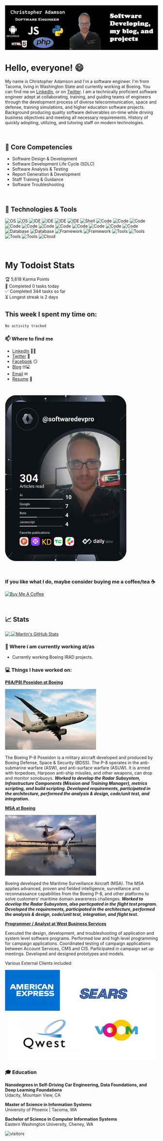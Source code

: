 
![Header](https://raw.githubusercontent.com/SoftwareDevPro/SoftwareDevPro/main/ProfileHeader.png)

<!--
**SoftwareDevPro/SoftwareDevPro** is a ✨ _special_ ✨ repository because its `README.md` (this file) appears on your GitHub profile.


Here are some ideas to get you started:

- 🔭 I’m currently working on ...
- 🌱 I’m currently learning ...
- 👯 I’m looking to collaborate on ...
- 🤔 I’m looking for help with ...
- 💬 Ask me about ...
- 📫 How to reach me: ...
- 😄 Pronouns: ...
- ⚡ Fun fact: ...
-->

# Hello, everyone! 😄

My name is Christopher Adamson and I'm a software engineer. I'm from Tacoma, living in Washington State and currently working at Boeing. You can find me on [LinkedIn](https://www.linkedin.com/in/chrisadamson),  or on [Twitter](https://twitter.com/SoftwareProDev). I am a technically proficient software engineer adept at collaborating, training, and guiding teams of engineers through the development process of diverse telecommunication, space and defense, training simulations, and higher education software projects. Background producing quality software deliverables on-time while driving business objectives and meeting all necessary requirements. History of quickly adopting, utilizing, and tutoring staff on modern technologies.

<br/>

## 📕 Core Competencies

- Software Design & Development
- Software Development Life Cycle (SDLC)
- Software Analysis & Testing
- Report Generation & Development
- Staff Training & Guidance
- Software Troubleshooting

<br/>

## 🔧 Technologies & Tools

<!-- badges built from https://shields.io/ -->
<!-- logos retrieved from https://simpleicons.org -->

![OS](https://img.shields.io/badge/OS-Linux-informational?style=flat&logo=linux&logoColor=white&color=2bbc8a)
![OS](https://img.shields.io/badge/OS-Windows-informational?style=flat&logo=windows&logoColor=white&color=2bbc8a)
![IDE](https://img.shields.io/badge/IDE-Visual%20Studio-informational?style=flat&logo=Visual%20Studio&logoColor=white&color=2bbc8a)
![IDE](https://img.shields.io/badge/IDE-Visual%20Studio%20Code-informational?style=flat&logo=Visual%20Studio%20Code&logoColor=white&color=2bbc8a)
![IDE](https://img.shields.io/badge/IDE-Eclipse-informational?style=flat&logo=Eclipse%20IDE&logoColor=white&color=2bbc8a)
![IDE](https://img.shields.io/badge/IDE-Android%20Studio-informational?style=flat&logo=Android%20Studio&logoColor=white&color=2bbc8a)
![Shell](https://img.shields.io/badge/Shell-Bash-informational?style=flat&logo=gnu-bash&logoColor=white&color=2bbc8a)
![Code](https://img.shields.io/badge/Code-Python-informational?style=flat&logo=python&logoColor=white&color=2bbc8a)
![Code](https://img.shields.io/badge/Code-JavaScript-informational?style=flat&logo=javascript&logoColor=white&color=2bbc8a)
![Code](https://img.shields.io/badge/Code-Perl-informational?style=flat&logo=perl&logoColor=white&color=2bbc8a)
![Code](https://img.shields.io/badge/Code-NodeJS-informational?style=flat&logo=node.js&logoColor=white&color=2bbc8a)
![Code](https://img.shields.io/badge/Code-Java-informational?style=flat&logo=java&logoColor=white&color=2bbc8a)
![Code](https://img.shields.io/badge/Code-C/C++-informational?style=flat&logo=C%2b%2b&logoColor=white&color=2bbc8a)
![Code](https://img.shields.io/badge/Code-Golang-informational?style=flat&logo=go&logoColor=white&color=2bbc8a)
![Code](https://img.shields.io/badge/Code-Ruby-informational?style=flat&logo=Ruby&logoColor=white&color=2bbc8a)
![Code](https://img.shields.io/badge/Code-HTML5-informational?style=flat&logo=HTML5&logoColor=white&color=2bbc8a)
![Code](https://img.shields.io/badge/Code-CSS-informational?style=flat&logo=CSS3&logoColor=white&color=2bbc8a)
![Code](https://img.shields.io/badge/Code-PHP-informational?style=flat&logo=PHP&logoColor=white&color=2bbc8a)
![Database](https://img.shields.io/badge/Database-SQL-informational?style=flat&logo=MySQL&logoColor=white&color=2bbc8a)
![Database](https://img.shields.io/badge/Database-NoSQL-informational?style=flat&logo=MongoDB&logoColor=white&color=2bbc8a)
![Framework](https://img.shields.io/badge/Framework-React-informational?style=flat&logo=React&logoColor=white&color=2bbc8a)
![Framework](https://img.shields.io/badge/Framework-Android-informational?style=flat&logo=Android&logoColor=white&color=2bbc8a)
![Tools](https://img.shields.io/badge/Tools-Microsoft%20Office-informational?style=flat&logo=Microsoft%20Office&logoColor=white&color=2bbc8a)
![Tools](https://img.shields.io/badge/Tools-Apache%20OpenOffice-informational?style=flat&logo=Apache%20OpenOffice&logoColor=white&color=2bbc8a)
![Tools](https://img.shields.io/badge/Tools-Git-informational?style=flat&logo=Git&logoColor=white&color=2bbc8a)
![Tools](https://img.shields.io/badge/Tools-Docker-informational?style=flat&logo=docker&logoColor=white&color=2bbc8a)
![Cloud](https://img.shields.io/badge/Cloud-Amazon%20AWS-informational?style=flat&logo=amazon%20aws&logoColor=white&color=2bbc8a)

<br/>

# My Todoist Stats

<!-- https://github.com/marketplace/actions/todoist-readme -->

<!-- TODO-IST:START -->
🏆  5,618 Karma Points           
🌸  Completed 0 tasks today           
✅  Completed 344 tasks so far           
⏳  Longest streak is 2 days
<!-- TODO-IST:END -->

## This week I spent my time on:

<!--START_SECTION:waka-->

```txt
No activity tracked
```

<!--END_SECTION:waka-->

### 📫 Where to find me

- [LinkedIn](https://www.linkedin.com/in/chrisadamson) 👨💼
- [Twitter](https://twitter.com/SoftwareProDev) 🐤
- [Facebook](https://www.facebook.com/eisel98) 😏
- [Blog](http://softwareprodev.blogspot.com/) 🤓💻
- [Email](mailto:christopheradamson253@gmail.com) ✉
- [Resume](https://drive.google.com/file/d/1w6S6TTD9Vk1WecDk9xds43mnGPnOb6BW/view?usp=sharing) 📃

<br/>

<a href="https://app.daily.dev/SoftwareDevPro"><img src="https://github.com/SoftwareDevPro/SoftwareDevPro/blob/main/devcard.svg" width="400" alt="Christopher Adamson's Dev Card"/></a>

<br/>

### If you like what I do, maybe consider buying me a coffee/tea ☕

<a href="https://www.buymeacoffee.com/softwaredevpro" target="_blank"><img src="https://cdn.buymeacoffee.com/buttons/v2/default-red.png" alt="Buy Me A Coffee" width="150" ></a>

<!--
- [Instagram](https://instagram.com/zzz) 😎
- [Website](https://zzz.com) 😏🔗
- [Additional places to find me](https://zzz.com/links) 🔗🔗
- [Sign up for my newsletter](https://zzz.substack.com) 💌
- [New Blog: Coming Soon](https://zzz.netlify.app) 🔨✒
- [TechWit Ke: Also Coming Soon](https://zzz.netlify.app) 🔨✒
-->

<br/>

## &#x1f4c8; Stats
<a href="https://github.com/SoftwareDevPro/SoftwareDevPro">
  <img align="center" src="https://github-readme-stats.vercel.app/api/top-langs/?username=SoftwareDevPro&hide=java,html&title_color=ffffff&text_color=c9cacc&icon_color=2bbc8a&bg_color=1d1f21" />
</a>
<a href="https://github.com/SoftwareDevPro/SoftwareDevPro">
  <img align="center" src="https://github-readme-stats.vercel.app/api?username=SoftwareDevPro&show_icons=true&line_height=27&count_private=true&title_color=ffffff&text_color=c9cacc&icon_color=2bbc8a&bg_color=1d1f21" alt="Martin's GitHub Stats" />
</a>

<!--
https://github.com/omidnikrah/github-readme-stackoverflow

[![Chris Adamson StackOverflow](https://github-readme-stackoverflow.vercel.app/?userID=7090638&theme=dark)](https://stackoverflow.com/users/7090638/chris-adamson)
-->

<br/>

<!--
https://github.com/soroushchehresa/github-readme-linkedin

<img src="https://github-readme-linkedin.vercel.app/skills?username=christopheradamson253@gmail.com" />
-->

### 💼 Where i am currently working at/as

- Currently working Boeing IRAD projects.

### 💻 Things I have worked on:

<strong> [P8A/P8I Poseidon at Boeing]() </strong>

<img src="https://raw.githubusercontent.com/SoftwareDevPro/SoftwareDevPro/main/radar_projects/p8aposeidon.jpg" alt="P8" height="200" width="300"/>

The Boeing P-8 Poseidon is a military aircraft developed and produced by Boeing Defense, Space & Security (BDSS).  The P-8 operates in the anti-submarine warfare (ASW), and anti-surface warfare (ASUW). It is armed with torpedoes, Harpoon anti-ship missiles, and other weapons, can drop and monitor sonobuoys.  ***Worked to develop the Radar Subsystem, Infrastructure Components (Mission and Training Manager), metrics scripting, and build scripting.  Developed requirements, participated in the architecture, performed the analysis & design, code/unit test, and integration.***  

<strong> [MSA at Boeing]() </strong>

<img src="https://raw.githubusercontent.com/SoftwareDevPro/SoftwareDevPro/main/radar_projects/msa_aircraft.jpg" alt="MSA" height="200" width="300"/>

Boeing developed the Maritime Surveillance Aircraft (MSA). The MSA applies advanced, proven and fielded intelligence, surveillance and reconnaissance capabilities from the Boeing P-8, and other platforms to solve customers’ maritime domain awareness challenges.  ***Worked to develop the Radar Subsystem, also particpated in the flight test program.  Developed the requirements, participated in the architecture, performed the analysis & design, code/unit test, integration, and flight test.***

<strong> [Programmer / Analyst at West Business Services](https://www.west.com/) </strong>

Executed the design, development, and troubleshooting of application and system level software programs.  Performed low and high level programming for campaign applications. Coordinated testing of campaign applications between Account Services, CMS and CIS. Participated in campaign set up meetings.  Developed and designed prototypes and models.

Various External Clients included:

<img src="https://raw.githubusercontent.com/SoftwareDevPro/SoftwareDevPro/main/westclients/all_logo.jpg" alt="clients" height="300" width="600"/>

### 🎓 Education

**Nanodegrees in Self-Driving Car Engineering, Data Foundations, and Deep Learning Foundations**<br/>
Udacity, Mountain View, CA

**Master of Science in Information Systems**<br/>
University of Phoenix | Tacoma, WA

**Bachelor of Science in Computer Information Systems**<br/>
Eastern Washington University, Cheney, WA


![visitors](https://visitor-badge.glitch.me/badge?page_id=softwaredevpro.visitor-badge)
